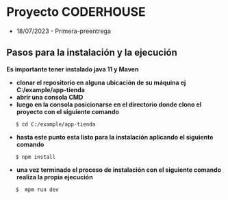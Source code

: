  # Proyecto CODERHOUSE

- 18/07/2023 - Primera-preentrega

## Pasos para la instalación y la ejecución 

**Es importante tener instalado java 11 y Maven**

- **clonar el repositorio en alguna ubicación de su máquina ej C:/example/app-tienda**
- **abrir una consola CMD** 
- **luego en la consola posicionarse en el directorio donde clono el proyecto con el siguiente comando**
```shell
   $ cd C:/example/app-tienda
```
- **hasta este punto esta listo para la instalación aplicando el siguiente comando**
```shell 
   $ npm install
```
- **una vez terminado el proceso de instalación con el siguiente comando realiza la propia ejecución**
```shell
   $  mpm run dev
```